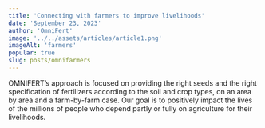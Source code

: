 ```yaml
---
title: 'Connecting with farmers to improve livelihoods'
date: 'September 23, 2023'
author: 'OmniFert'
image: '../../assets/articles/article1.png'
imageAlt: 'farmers'
popular: true
slug: posts/omnifarmers
---
```


OMNIFERT’s approach is focused on providing the right seeds and the right specification of fertilizers according to the soil and crop types, on an area by area and a farm-by-farm case. Our goal is to positively impact the lives of the millions of people who depend partly or fully on agriculture for their livelihoods.
